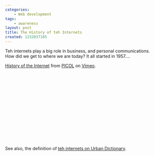 ```yaml
---
categories:
    - Web development
tags:
    - awareness
layout: post
title: The History of teh Internets
created: 1232037105
---
```

Teh internets play a big role in business, and personal communications. How did we get to where we are today?  It all started in 1957....

<a href="http://vimeo.com/">History of the Internet</a> from <a href="http://vimeo.com/picol">PICOL</a> on <a href="http://vimeo.com">Vimeo</a>.

<object classid="clsid:d27cdb6e-ae6d-11cf-96b8-444553540000" width="400" height="225" codebase="http://download.macromedia.com/pub/shockwave/cabs/flash/swflash.cab#version=6,0,40,0"><param name="allowfullscreen" value="true" /><param name="allowscriptaccess" value="always" /><param name="src" value="http://vimeo.com/moogaloop.swf?clip_id=2696386&amp;server=vimeo.com&amp;show_title=1&amp;show_byline=1&amp;show_portrait=0&amp;color=&amp;fullscreen=1" /><embed type="application/x-shockwave-flash" width="400" height="225" src="http://vimeo.com/moogaloop.swf?clip_id=2696386&amp;server=vimeo.com&amp;show_title=1&amp;show_byline=1&amp;show_portrait=0&amp;color=&amp;fullscreen=1" allowscriptaccess="always" allowfullscreen="true"></embed></object>

See also, the definition of <a href="http://www.urbandictionary.com/define.php?term=teh+internets" target="_blank">teh internets on Urban Dictionary</a>.
